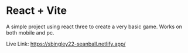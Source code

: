 # React + Vite

A simple project using react three to create a very basic game. Works on both mobile and pc.

Live Link:
https://sbingley22-seanball.netlify.app/